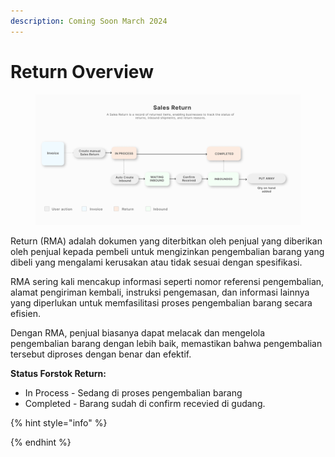 ```yaml
---
description: Coming Soon March 2024
---
```


# Return Overview



<figure><img src="../../.gitbook/assets/Return Flow Chart.png" alt=""><figcaption></figcaption></figure>

Return (RMA) adalah dokumen yang diterbitkan oleh penjual yang diberikan oleh penjual kepada pembeli untuk mengizinkan pengembalian barang yang dibeli yang mengalami kerusakan atau tidak sesuai dengan spesifikasi.&#x20;

RMA sering kali mencakup informasi seperti nomor referensi pengembalian, alamat pengiriman kembali, instruksi pengemasan, dan informasi lainnya yang diperlukan untuk memfasilitasi proses pengembalian barang secara efisien.&#x20;

Dengan RMA, penjual biasanya dapat melacak dan mengelola pengembalian barang dengan lebih baik, memastikan bahwa pengembalian tersebut diproses dengan benar dan efektif.

**Status Forstok Return:**&#x20;

* In Process - Sedang di proses pengembalian barang
* Completed - Barang sudah di confirm recevied di gudang.&#x20;

{% hint style="info" %}

{% endhint %}

